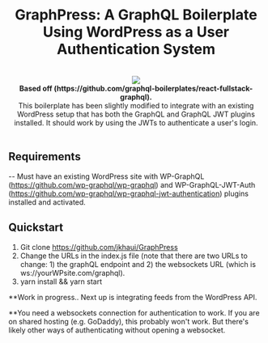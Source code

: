 <h1 align="center"><strong>GraphPress: A GraphQL Boilerplate Using WordPress as a User Authentication System</strong></h1>

<br />

<div align="center"><img src="https://s3.amazonaws.com/codelize/GraphPress.png" /></div></center>

<div align="center"><strong>Based off (https://github.com/graphql-boilerplates/react-fullstack-graphql).</strong></div>
<div align="center">This boilerplate has been slightly modified to integrate with an existing WordPress setup that has both the GraphQL and GraphQL JWT plugins installed. It should work by using the JWTs to authenticate a user's login.</div>

<br />

## Requirements
-- Must have an existing WordPress site with WP-GraphQL (https://github.com/wp-graphql/wp-graphql) and WP-GraphQL-JWT-Auth (https://github.com/wp-graphql/wp-graphql-jwt-authentication) plugins installed and activated.

## Quickstart

1. Git clone https://github.com/jkhaui/GraphPress
2. Change the URLs in the index.js file (note that there are two URLs to change: 1) the graphQL endpoint and 2) the websockets URL (which is ws://yourWPsite.com/graphql).
3. yarn install && yarn start

**Work in progress.. Next up is integrating feeds from the WordPress API.

**You need a websockets connection for authentication to work. If you are on shared hosting (e.g. GoDaddy), this probably won't work. But there's likely other ways of authenticating without opening a websocket.
